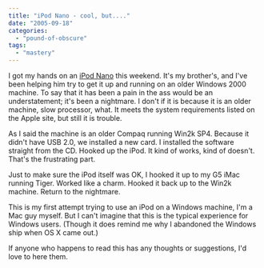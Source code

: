 ```yaml
---
title: "iPod Nano - cool, but...."
date: "2005-09-18"
categories: 
  - "pound-of-obscure"
tags: 
  - "mastery"
---
```


I got my hands on an [iPod Nano](http://www.apple.com/ipodnano) this weekend. It's my brother's, and I've been helping him try to get it up and running on an older Windows 2000 machine. To say that it has been a pain in the ass would be an understatement; it's been a nightmare. I don't if it is because it is an older machine, slow processor, what. It meets the system requirements listed on the Apple site, but still it is trouble.  
  
As I said the machine is an older Compaq running Win2k SP4. Because it didn't have USB 2.0, we installed a new card. I installed the software straight from the CD. Hooked up the iPod. It kind of works, kind of doesn't. That's the frustrating part.  
  
Just to make sure the iPod itself was OK, I hooked it up to my G5 iMac running Tiger. Worked like a charm. Hooked it back up to the Win2k machine. Return to the nightmare.  
  
This is my first attempt trying to use an iPod on a Windows machine, I'm a Mac guy myself. But I can't imagine that this is the typical experience for Windows users. (Though it does remind me why I abandoned the Windows ship when OS X came out.)  
  
If anyone who happens to read this has any thoughts or suggestions, I'd love to here them.
